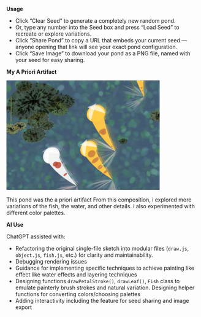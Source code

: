 **Usage**
- Click “Clear Seed” to generate a completely new random pond.
- Or, type any number into the Seed box and press “Load Seed” to recreate or explore variations.
- Click “Share Pond” to copy a URL that embeds your current seed —
anyone opening that link will see your exact pond configuration.
- Click “Save Image” to download your pond as a PNG file, named with your seed for easy sharing.

**My A Priori Artifact**

<img src="assets/a_priori.png" width="400" alt="Original Pond">

This pond was the a priori artifact
From this composition, i explored more variations of the fish, the water, and other details. i also experimented with different color palettes.

**AI Use**

ChatGPT assisted with:

- Refactoring the original single-file sketch into modular files (`draw.js`, `object.js`, `fish.js`, etc.) for clarity and maintainability.
- Debugging rendering issues
- Guidance for implementing specific techniques to achieve painting like effect like water effects and layering techniques
- Designing functions `drawPetalStroke()`, `drawLeaf()`, `Fish` class to emulate painterly brush strokes and natural variation. Designing helper functions for converting colors/choosing palettes
- Adding interactivity including the feature for seed sharing and image export
